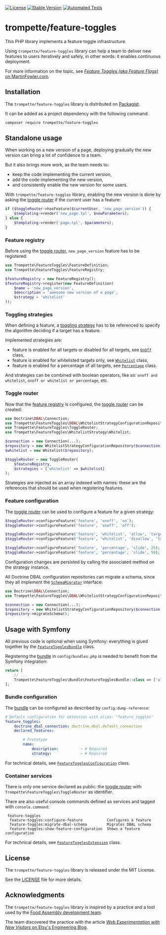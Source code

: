 [![License](https://poser.pugx.org/trompette/feature-toggles/license)](LICENSE)
[![Stable Version](https://poser.pugx.org/trompette/feature-toggles/v/stable)](https://packagist.org/packages/trompette/feature-toggles)
[![Automated Tests](https://github.com/trompette/php-feature-toggles/actions/workflows/automated-tests.yml/badge.svg)](https://github.com/trompette/php-feature-toggles/actions/workflows/automated-tests.yml)

# trompette/feature-toggles

This PHP library implements a feature toggle infrastructure.
 
Using `trompette/feature-toggles` library can help a team to deliver new
features to users iteratively and safely, in other words: it enables continuous
deployment.

For more information on the topic, see [*Feature Toggles (aka Feature Flags)* on
MartinFowler.com](https://martinfowler.com/articles/feature-toggles.html).

## Installation

The `trompette/feature-toggles` library is distributed on
[Packagist](https://packagist.org/packages/trompette/feature-toggles).

It can be added as a project dependency with the following command:

```bash
composer require trompette/feature-toggles
```

## Standalone usage

When working on a new version of a page, deploying gradually the new version can
bring a lot of confidence to a team.

But it also brings more work, as the team needs to:
- keep the code implementing the current version,
- add the code implementing the new version,
- and consistently enable the new version for some users.

With `trompette/feature-toggles` library, enabling the new version is done by
asking the [toggle router](sources/ToggleRouter.php) if the current user has a
feature:

```php
if ($toggleRouter->hasFeature($currentUser, 'new_page_version')) {
    $templating->render('new_page.tpl', $newParameters);
} else {
    $templating->render('page.tpl', $parameters);
}
```

### Feature registry

Before using the [toggle router](sources/ToggleRouter.php), `new_page_version`
feature has to be registered:

```php
use Trompette\FeatureToggles\FeatureDefinition;
use Trompette\FeatureToggles\FeatureRegistry;

$featureRegistry = new FeatureRegistry();
$featureRegistry->register(new FeatureDefinition(
    $name = 'new_page_version',
    $description = 'awesome new version of a page',
    $strategy = 'whitelist'
));
```

### Toggling strategies

When defining a feature, a [toggling strategy](sources/TogglingStrategy.php) has
to be referenced to specify the algorithm deciding if a target has a feature.

Implemented strategies are:
- feature is enabled for all targets or disabled for all targets, see
[`OnOff`](sources/OnOffStrategy/OnOff.php) class,
- feature is enabled for whitelisted targets only, see
[`Whitelist`](sources/WhitelistStrategy/Whitelist.php) class,
- feature is enabled for a percentage of all targets, see
[`Percentage`](sources/PercentageStrategy/Percentage.php) class.

And strategies can be combined with boolean operators, like so:
`onoff and whitelist`, `onoff or whitelist or percentage`, etc.

### Toggle router 

Now that the [feature registry](sources/FeatureRegistry.php) is configured, the
[toggle router](sources/ToggleRouter.php) can be created:

```php
use Doctrine\DBAL\Connection;
use Trompette\FeatureToggles\DBAL\WhitelistStrategyConfigurationRepository;
use Trompette\FeatureToggles\ToggleRouter;
use Trompette\FeatureToggles\WhitelistStrategy\Whitelist;

$connection = new Connection(...);
$repository = new WhitelistStrategyConfigurationRepository($connection);
$whitelist = new Whitelist($repository);

$toggleRouter = new ToggleRouter(
    $featureRegistry,
    $strategies = ['whitelist' => $whitelist]
);
```

Strategies are injected as an array indexed with names: these are the references
that should be used when registering features.   

### Feature configuration

The [toggle router](sources/ToggleRouter.php) can be used to configure a feature
for a given strategy:

```php
$toggleRouter->configureFeature('feature', 'onoff', 'on');
$toggleRouter->configureFeature('feature', 'onoff', 'off');

$toggleRouter->configureFeature('feature', 'whitelist', 'allow', 'target');
$toggleRouter->configureFeature('feature', 'whitelist', 'disallow', 'target');

$toggleRouter->configureFeature('feature', 'percentage', 'slide', 25);
$toggleRouter->configureFeature('feature', 'percentage', 'slide', 50);
```

Configuration changes are persisted by calling the associated method on the
strategy instance.

All Doctrine DBAL configuration repositories can migrate a schema, since they
all implement the [`SchemaMigrator`](sources/DBAL/SchemaMigrator.php) interface:

```php
use Doctrine\DBAL\Connection;
use Trompette\FeatureToggles\DBAL\WhitelistStrategyConfigurationRepository;

$connection = new Connection(...);
$repository = new WhitelistStrategyConfigurationRepository($connection);
$repository->migrateSchema();
```

## Usage with Symfony

All previous code is optional when using Symfony: everything is glued together
by the [`FeatureTogglesBundle`](sources/Bundle/FeatureTogglesBundle.php) class.

Registering the [bundle](sources/Bundle/FeatureTogglesBundle.php) in
`config/bundles.php` is needed to benefit from the Symfony integration:

```php
return [
    // ...
    Trompette\FeatureToggles\Bundle\FeatureTogglesBundle::class => ['all' => true],
];
```

### Bundle configuration

The [bundle](sources/Bundle/FeatureTogglesBundle.php) can be configured as
described by `config:dump-reference`:
  
```yaml
# Default configuration for extension with alias: "feature_toggles"
feature_toggles:
    doctrine_dbal_connection: doctrine.dbal.default_connection
    declared_features:

        # Prototype
        name:
            description:          ~ # Required
            strategy:             ~ # Required
```

For technical details, see
[`FeatureTogglesConfiguration`](sources/Bundle/FeatureTogglesConfiguration.php)
class.
 
### Container services

There is only one service declared as public: the [toggle
router](sources/ToggleRouter.php) with `Trompette\FeatureToggles\ToggleRouter`
as identifier.

There are also useful console commands defined as services and tagged with
`console.command`:

```
 feature-toggles
  feature-toggles:configure-feature           Configures a feature
  feature-toggles:migrate-dbal-schema         Migrates DBAL schema
  feature-toggles:show-feature-configuration  Shows a feature configuration
```

For technical details, see
[`FeatureTogglesExtension`](sources/Bundle/FeatureTogglesExtension.php) class.

## License

The `trompette/feature-toggles` library is released under the MIT License.

See the [LICENSE](LICENSE) file for more details.
   
## Acknowledgments

The `trompette/feature-toggles` library is inspired by a practice and a tool
used by the [Food Assembly development team](https://github.com/lrqdo).

The team discovered the practice with the article [*Web Experimentation with New
Visitors* on Etsy's Engineering
Blog](https://codeascraft.com/2014/04/03/web-experimentation-with-new-visitors).

